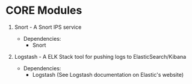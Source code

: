# CORE Modules
1. Snort - A Snort IPS service
	- Dependencies:
		- Snort

2. Logstash - A ELK Stack tool for pushing logs to ElasticSearch/Kibana
	- Dependencies:
		- Logstash (See Logstash documentation on Elastic's website)